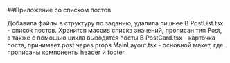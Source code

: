 ##Приложение со списком постов

Добавила файлы в структуру по заданию, удалила лишнее
В PostList.tsx - список постов. Хранится массив списка значений, прописан тип Post, а также с помощью цикла выводятся посты
В PostCard.tsx - карточка поста, принимает post через props
MainLayout.tsx - основной макет, где прописаны компоненты header и footer
